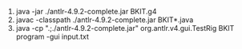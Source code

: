 1. java -jar ./antlr-4.9.2-complete.jar BKIT.g4
2. javac -classpath ./antlr-4.9.2-complete.jar BKIT\*.java
3. java -cp ".;./antlr-4.9.2-complete.jar" org.antlr.v4.gui.TestRig BKIT program -gui input.txt
